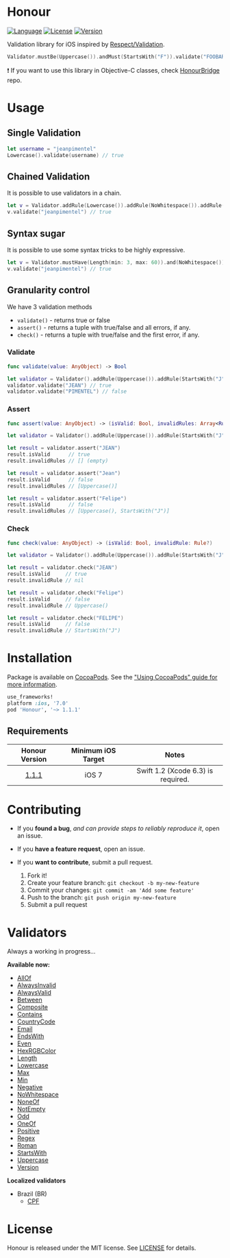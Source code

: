 # Honour

[![Language](https://img.shields.io/badge/lang-Swift-orange.svg)](https://developer.apple.com/swift/)
[![License](https://img.shields.io/cocoapods/l/Honour.svg)](https://cocoapods.org/pods/Honour)
[![Version](https://img.shields.io/cocoapods/v/Honour.svg)](https://cocoapods.org/pods/Honour)

Validation library for iOS inspired by [Respect/Validation](https://github.com/respect/validation).

```swift
Validator.mustBe(Uppercase()).andMust(StartsWith("F")).validate("FOOBAR")
```

:exclamation: If you want to use this library in Objective-C classes, check [HonourBridge](https://github.com/jeanpimentel/HonourBridge) repo.

# Usage

## Single Validation

```swift
let username = "jeanpimentel"
Lowercase().validate(username) // true
```

## Chained Validation

It is possible to use validators in a chain. 

```swift
let v = Validator.addRule(Lowercase()).addRule(NoWhitespace()).addRule(Length(min: 3, max: 60))
v.validate("jeanpimentel") // true
```

## Syntax sugar

It is possible to use some syntax tricks to be highly expressive.

```swift
let v = Validator.mustHave(Length(min: 3, max: 60)).and(NoWhitespace()).andMustBe(Lowercase())
v.validate("jeanpimentel") // true
```

## Granularity control

We have 3 validation methods

- `validate()` - returns true or false
- `assert()` - returns a tuple with true/false and all errors, if any.
- `check()` - returns a tuple with true/false and the first error, if any.

### Validate
```swift
func validate(value: AnyObject) -> Bool
```

```swift
let validator = Validator().addRule(Uppercase()).addRule(StartsWith("J"))
validator.validate("JEAN") // true
validator.validate("PIMENTEL") // false
```

### Assert 
```swift
func assert(value: AnyObject) -> (isValid: Bool, invalidRules: Array<Rule>)
```

```swift
let validator = Validator().addRule(Uppercase()).addRule(StartsWith("J"))

let result = validator.assert("JEAN")
result.isValid      // true
result.invalidRules // [] (empty)

let result = validator.assert("Jean")
result.isValid      // false
result.invalidRules // [Uppercase()]

let result = validator.assert("Felipe")
result.isValid      // false
result.invalidRules // [Uppercase(), StartsWith("J")]
```

### Check
```swift
func check(value: AnyObject) -> (isValid: Bool, invalidRule: Rule?)
```

```swift
let validator = Validator().addRule(Uppercase()).addRule(StartsWith("J"))

let result = validator.check("JEAN")
result.isValid     // true
result.invalidRule // nil

let result = validator.check("Felipe")
result.isValid     // false
result.invalidRule // Uppercase()

let result = validator.check("FELIPE")
result.isValid     // false
result.invalidRule // StartsWith("J")
```


# Installation

Package is available on [CocoaPods](https://cocoapods.org/pods/Honour). See the ["Using CocoaPods" guide for more information](https://guides.cocoapods.org/using/using-cocoapods.html).

```ruby
use_frameworks!
platform :ios, '7.0'
pod 'Honour', '~> 1.1.1'
```

## Requirements

|                       Honour Version                       | Minimum iOS Target |               Notes                |
|:----------------------------------------------------------:|:------------------:|:----------------------------------:|
| [1.1.1](https://github.com/jeanpimentel/Honour/tree/1.1.1) |       iOS 7        | Swift 1.2 (Xcode 6.3) is required. |


# Contributing

- If you **found a bug**, _and can provide steps to reliably reproduce it_, open an issue.

- If you **have a feature request**, open an issue.

- If you **want to contribute**, submit a pull request.
	1. Fork it!
	2. Create your feature branch: `git checkout -b my-new-feature`
	3. Commit your changes: `git commit -am 'Add some feature'`
	4. Push to the branch: `git push origin my-new-feature`
	5. Submit a pull request

# Validators

Always a working in progress...

**Available now:**

- [AllOf](HonourTests/Library/Rules/AllOfTest.swift)
- [AlwaysInvalid](HonourTests/Library/Rules/AlwaysInvalidTest.swift)
- [AlwaysValid](HonourTests/Library/Rules/AlwaysValidTest.swift)
- [Between](HonourTests/Library/Rules/BetweenTest.swift)
- [Composite](HonourTests/Library/Rules/CompositeTest.swift)
- [Contains](HonourTests/Library/Rules/ContainsTest.swift)
- [CountryCode](HonourTests/Library/Rules/CountryCodeTest.swift)
- [Email](HonourTests/Library/Rules/EmailTest.swift)
- [EndsWith](HonourTests/Library/Rules/EndsWithTest.swift)
- [Even](HonourTests/Library/Rules/EvenTest.swift)
- [HexRGBColor](HonourTests/Library/Rules/HexRGBColorTest.swift)
- [Length](HonourTests/Library/Rules/LengthTest.swift)
- [Lowercase](HonourTests/Library/Rules/LowercaseTest.swift)
- [Max](HonourTests/Library/Rules/MaxTest.swift)
- [Min](HonourTests/Library/Rules/MinTest.swift)
- [Negative](HonourTests/Library/Rules/NegativeTest.swift)
- [NoWhitespace](HonourTests/Library/Rules/NoWhitespaceTest.swift)
- [NoneOf](HonourTests/Library/Rules/NoneOfTest.swift)
- [NotEmpty](HonourTests/Library/Rules/NotEmptyTest.swift)
- [Odd](HonourTests/Library/Rules/OddTest.swift)
- [OneOf](HonourTests/Library/Rules/OneOfTest.swift)
- [Positive](HonourTests/Library/Rules/PositiveTest.swift)
- [Regex](HonourTests/Library/Rules/RegexTest.swift)
- [Roman](HonourTests/Library/Rules/RomanTest.swift)
- [StartsWith](HonourTests/Library/Rules/StartsWithTest.swift)
- [Uppercase](HonourTests/Library/Rules/UppercaseTest.swift)
- [Version](HonourTests/Library/Rules/VersionTest.swift)


**Localized validators**

- Brazil (BR)
	- [CPF](HonourTests/Library/Rules/Locale/BR/CPFTest.swift)

# License

Honour is released under the MIT license. See [LICENSE](LICENSE) for details.
